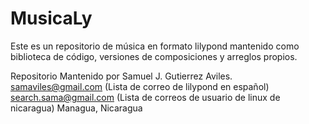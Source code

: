 # MusicaLy

Este es un repositorio de música en formato lilypond mantenido como biblioteca de código, versiones de composiciones y arreglos propios.

Repositorio Mantenido por Samuel J. Gutierrez Aviles. samaviles@gmail.com (Lista de correo de lilypond en español) search.sama@gmail.com (Lista de correos de usuario de linux de nicaragua) Managua, Nicaragua
